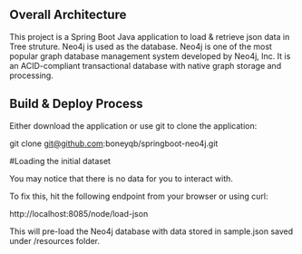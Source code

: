 
## Overall Architecture

This project is a Spring Boot Java application to load & retrieve json data in Tree struture.
Neo4j is used as the database. Neo4j is one of the most popular graph database management system developed by Neo4j, Inc. 
It is an ACID-compliant transactional database with native graph storage and processing.


## Build & Deploy Process

Either download the application or use git to clone the application:

git clone git@github.com:boneyqb/springboot-neo4j.git


#Loading the initial dataset

You may notice that there is no data for you to interact with. 

To fix this, hit the following endpoint from your browser or using curl:

http://localhost:8085/node/load-json

This will pre-load the Neo4j database with data stored in sample.json saved under /resources folder.
